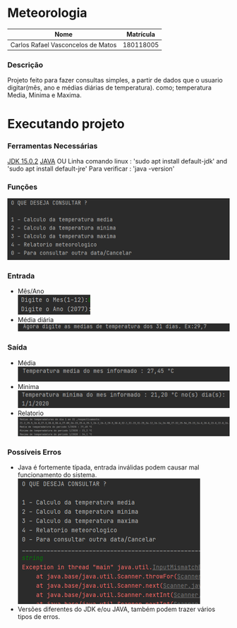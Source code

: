 # Meteorologia

Nome   | Matrícula
--------- | ------
Carlos Rafael Vasconcelos de Matos | 180118005

### Descrição 

Projeto feito para fazer consultas simples, a partir de dados que o usuario digitar(mês, ano e médias diárias de temperatura).
como; temperatura Media, Minima e Maxima.

# Executando projeto

### Ferramentas Necessárias 

[JDK 15.0.2](https://jdk.java.net/15/)
[JAVA](https://www.java.com/pt-BR/download/ie_manual.jsp?locale=pt_BR)
OU
Linha comando linux : 'sudo apt install default-jdk' and 'sudo apt install default-jre'
Para verificar : 'java -version'

### Funções 

![Entrada](src/images/img.png)

### Entrada
- Mês/Ano    
![Entrada](src/images/img_4.png)
- Média diária  
![Entrada](src/images/img_5.png)

### Saída
 - Média  
![Entrada](src/images/img_1.png)
 - Minima   
![Entrada](src/images/img_2.png)
 - Relatorio   
![Entrada](src/images/img_3.png)

### Possíveis Erros

- Java é fortemente típada, entrada inválidas podem causar mal funcionamento do sistema.
![Entrada](src/images/img_6.png)
- Versões diferentes do JDK e/ou JAVA, também podem trazer vários tipos de erros.


